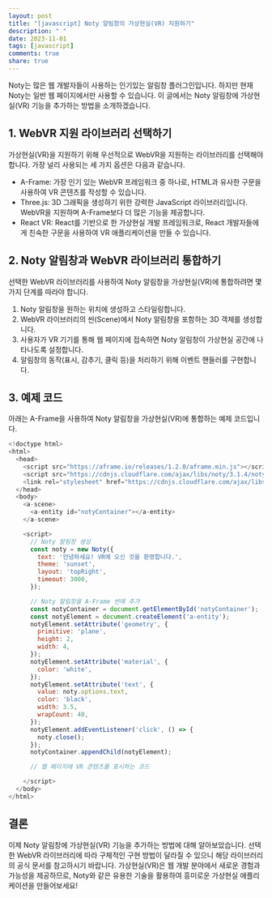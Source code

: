 ```yaml
---
layout: post
title: "[javascript] Noty 알림창의 가상현실(VR) 지원하기"
description: " "
date: 2023-11-01
tags: [javascript]
comments: true
share: true
---
```


Noty는 많은 웹 개발자들이 사용하는 인기있는 알림창 플러그인입니다. 하지만 현재 Noty는 일반 웹 페이지에서만 사용할 수 있습니다. 이 글에서는 Noty 알림창에 가상현실(VR) 기능을 추가하는 방법을 소개하겠습니다.

## 1. WebVR 지원 라이브러리 선택하기

가상현실(VR)을 지원하기 위해 우선적으로 WebVR을 지원하는 라이브러리를 선택해야 합니다. 가장 널리 사용되는 세 가지 옵션은 다음과 같습니다.

- A-Frame: 가장 인기 있는 WebVR 프레임워크 중 하나로, HTML과 유사한 구문을 사용하여 VR 콘텐츠를 작성할 수 있습니다.
- Three.js: 3D 그래픽을 생성하기 위한 강력한 JavaScript 라이브러리입니다. WebVR을 지원하며 A-Frame보다 더 많은 기능을 제공합니다.
- React VR: React를 기반으로 한 가상현실 개발 프레임워크로, React 개발자들에게 친숙한 구문을 사용하여 VR 애플리케이션을 만들 수 있습니다.

## 2. Noty 알림창과 WebVR 라이브러리 통합하기

선택한 WebVR 라이브러리를 사용하여 Noty 알림창을 가상현실(VR)에 통합하려면 몇 가지 단계를 따라야 합니다.

1. Noty 알림창을 원하는 위치에 생성하고 스타일링합니다.
2. WebVR 라이브러리의 씬(Scene)에서 Noty 알림창을 포함하는 3D 객체를 생성합니다.
3. 사용자가 VR 기기를 통해 웹 페이지에 접속하면 Noty 알림창이 가상현실 공간에 나타나도록 설정합니다.
4. 알림창의 동작(표시, 감추기, 클릭 등)을 처리하기 위해 이벤트 핸들러를 구현합니다.

## 3. 예제 코드

아래는 A-Frame을 사용하여 Noty 알림창을 가상현실(VR)에 통합하는 예제 코드입니다.

```javascript
<!doctype html>
<html>
  <head>
    <script src="https://aframe.io/releases/1.2.0/aframe.min.js"></script>
    <script src="https://cdnjs.cloudflare.com/ajax/libs/noty/3.1.4/noty.min.js"></script>
    <link rel="stylesheet" href="https://cdnjs.cloudflare.com/ajax/libs/noty/3.1.4/noty.min.css" />
  </head>
  <body>
    <a-scene>
      <a-entity id="notyContainer"></a-entity>
    </a-scene>

    <script>
      // Noty 알림창 생성
      const noty = new Noty({
        text: '안녕하세요! VR에 오신 것을 환영합니다.',
        theme: 'sunset',
        layout: 'topRight',
        timeout: 3000,
      });

      // Noty 알림창을 A-Frame 씬에 추가
      const notyContainer = document.getElementById('notyContainer');
      const notyElement = document.createElement('a-entity');
      notyElement.setAttribute('geometry', {
        primitive: 'plane',
        height: 2,
        width: 4,
      });
      notyElement.setAttribute('material', {
        color: 'white',
      });
      notyElement.setAttribute('text', {
        value: noty.options.text,
        color: 'black',
        width: 3.5,
        wrapCount: 40,
      });
      notyElement.addEventListener('click', () => {
        noty.close();
      });
      notyContainer.appendChild(notyElement);

      // 웹 페이지에 VR 콘텐츠를 표시하는 코드

    </script>
  </body>
</html>
```

## 결론

이제 Noty 알림창에 가상현실(VR) 기능을 추가하는 방법에 대해 알아보았습니다. 선택한 WebVR 라이브러리에 따라 구체적인 구현 방법이 달라질 수 있으니 해당 라이브러리의 공식 문서를 참고하시기 바랍니다. 가상현실(VR)은 웹 개발 분야에서 새로운 경험과 가능성을 제공하므로, Noty와 같은 유용한 기술을 활용하여 흥미로운 가상현실 애플리케이션을 만들어보세요!
